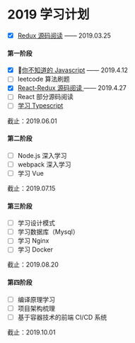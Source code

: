 # 2019 学习计划

- [x] <a href='https://github.com/Zwe1/19plan/blob/master/%20Redux/%E6%BA%90%E7%A0%81%E9%98%85%E8%AF%BB.md'>Redux 源码阅读</a> —— 2019.03.25

#### 第一阶段

- [x] <a href='https://github.com/Zwe1/19plan/tree/master/%E4%BD%A0%E4%B8%8D%E7%9F%A5%E9%81%93%E7%9A%84Javascript'>你不知道的 Javascript</a> —— 2019.4.12
- [ ] leetcode 算法刷题
- [x] <a href='https://github.com/Zwe1/react-redux/tree/master/src'>React-Redux 源码阅读 </a> —— 2019.4.27
- [ ] React 部分源码阅读
- [ ] <a href='https://github.com/Zwe1/Typescript-'>学习 Typescript</a>

截止：2019.06.01

#### 第二阶段

- [ ] Node.js 深入学习
- [ ] webpack 深入学习
- [ ] 学习 Vue

截止：2019.07.15

#### 第三阶段
- [ ] 学习设计模式
- [ ] 学习数据库（Mysql）
- [ ] 学习 Nginx
- [ ] 学习 Docker

截止：2019.08.20

#### 第四阶段

- [ ] 编译原理学习
- [ ] 项目架构梳理
- [ ] 基于容器技术的前端 CI/CD 系统

截止：2019.10.01
